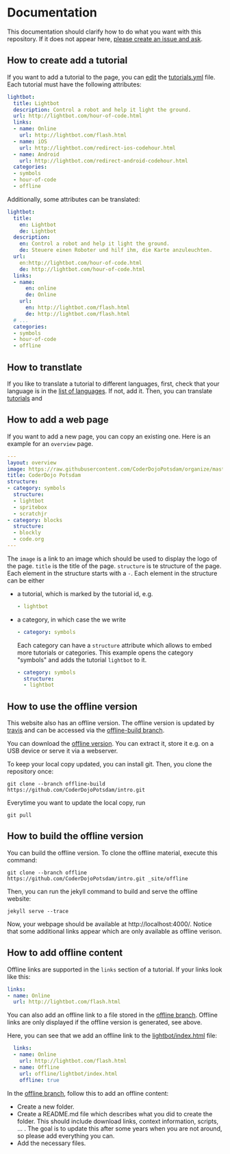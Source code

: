 # Documentation

This documentation should clarify how to do what you want with this repository.
If it does not appear here, [please create an issue and ask][new-issue].

## How to create add a tutorial

If you want to add a tutorial to the page, you can [edit][edit-tutorials] the [tutorials.yml][tutorials] file.
Each tutorial must have the following attributes:

```yaml
lightbot:
  title: Lightbot
  description: Control a robot and help it light the ground.
  url: http://lightbot.com/hour-of-code.html
  links:
  - name: Online
    url: http://lightbot.com/flash.html
  - name: iOS
    url: http://lightbot.com/redirect-ios-codehour.html
  - name: Android
    url: http://lightbot.com/redirect-android-codehour.html
  categories:
  - symbols
  - hour-of-code
  - offline
```

Additionally, some attributes can be translated:

```yaml
lightbot:
  title:
    en: Lightbot
    de: Lightbot
  description:
    en: Control a robot and help it light the ground.
    de: Steuere einen Roboter und hilf ihm, die Karte anzuleuchten.
  url:
    en:http://lightbot.com/hour-of-code.html
    de: http://lightbot.com/hour-of-code.html
  links:
  - name:
      en: online
      de: Online
    url:
      en: http://lightbot.com/flash.html
      de: http://lightbot.com/flash.html
  # ...
  categories:
  - symbols
  - hour-of-code
  - offline
```

## How to transtlate

If you like to translate a tutorial to different languages,
first, check that your language is in the [list of languages][languages]. If not, add it.
Then, you can translate [tutorials][tutorials] and

## How to add a web page

If you want to add a new page, you can copy an existing one.
Here is an example for an `overview` page.

```yaml
---
layout: overview
image: https://raw.githubusercontent.com/CoderDojoPotsdam/organize/master/logo/logo-256.png
title: CoderDojo Potsdam
structure:
- category: symbols
  structure:
  - lightbot
  - spritebox
  - scratchjr
- category: blocks
  structure:
  - blockly
  - code.org
---
```

The `image` is a link to an image which should be used to display the logo of the page.
`title` is the title of the page.
`structure` is te structure of the page.
Each element in the structure starts with a `-`.
Each element in the structure can be either

- a tutorial, which is marked by the tutorial id, e.g.
  ```yaml
  - lightbot
  ```
- a category, in which case the we write
  ```yaml
  - category: symbols
  ```
  Each category can have a `structure` attribute which allows to embed more tutorials or categories.
  This example opens the category "symbols" and adds the tutorial `lightbot` to it.
  ```yaml
  - category: symbols
    structure:
    - lightbot
  ```


## How to use the offline version

This website also has an offline version.
The offline version is updated by [travis][travis] and can be accessed via the [offline-build branch][offline-build].

You can download the [offline version][offline-build-download].
You can extract it, store it e.g. on a USB device or serve it via a webserver.

To keep your local copy updated, you can install git.
Then, you clone the repository once:

    git clone --branch offline-build https://github.com/CoderDojoPotsdam/intro.git

Everytime you want to update the local copy, run

    git pull

## How to build the offline version

You can build the offline version.
To clone the offline material, execute this command:

`git clone --branch offline https://github.com/CoderDojoPotsdam/intro.git _site/offline`

Then, you can run the jekyll command to build and serve the offline website:

`jekyll serve --trace`

Now, your webpage should be available at http://localhost:4000/.
Notice that some additional links appear which are only available as offline verison.

## How to add offline content

Offline links are supported in the `links` section of a tutorial.
If your links look like this:

```yaml
links:
- name: Online
  url: http://lightbot.com/flash.html
```

You can also add an offline link to a file stored in the
[offline branch][offline-branch].
Offline links are only displayed if the offline version is generated, see above.

Here, you can see that we add an offline link
to the [lightbot/index.html][offline-branch-lightbot] file:
```yaml
  links:
  - name: Online
    url: http://lightbot.com/flash.html
  - name: Offline
    url: offline/lightbot/index.html
    offline: true
```

In the [offline branch][offline-branch], follow this to add an offline content:

- Create a new folder.
- Create a README.md file which describes what you did to create the folder.
  This should include download links, context information, scripts, ... .
  The goal is to update this after some years when you are not around,
  so please add everything you can.
- Add the necessary files.


[new-issue]: https://github.com/CoderDojoPotsdam/intro/issues/new
[edit-tutorials]: https://github.com/CoderDojoPotsdam/intro/edit/master/_data/tutorials.yml
[tutorials]: https://github.com/CoderDojoPotsdam/intro/blob/master/_data/tutorials.yml
[languages]: https://github.com/CoderDojoPotsdam/intro/blob/master/_data/languages.yml
[offline-build]: https://github.com/CoderDojoPotsdam/intro/tree/offline-build
[offline-build-download]: https://github.com/CoderDojoPotsdam/intro/archive/offline-build.zip
[travis]: https://travis-ci.org/CoderDojoPotsdam/intro/
[offline-branch]: https://github.com/CoderDojoPotsdam/intro/tree/offline
[offline-branch-lightbot]: https://github.com/CoderDojoPotsdam/intro/blob/offline/lightbot/index.html
